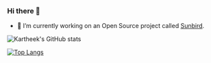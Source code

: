 ### Hi there 👋

- 🔭 I’m currently working on an Open Source project called [Sunbird](https://github.com/project-sunbird).

![Kartheek's GitHub stats](https://github-readme-stats.vercel.app/api?username=pallakartheekreddy&show_icons=true&theme=dark)

[![Top Langs](https://github-readme-stats.vercel.app/api/top-langs/?username=pallakartheekreddy&layout=compact)](https://github.com/pallakartheekreddy/github-readme-stats)




<!--
**pallakartheekreddy/pallakartheekreddy** is a ✨ _special_ ✨ repository because its `README.md` (this file) appears on your GitHub profile.

Here are some ideas to get you started:

- 🔭 I’m currently working on ...
- 🌱 I’m currently learning ...
- 👯 I’m looking to collaborate on ...
- 🤔 I’m looking for help with ...
- 💬 Ask me about ...
- 📫 How to reach me: ...
- 😄 Pronouns: ...
- ⚡ Fun fact: ...
-->
